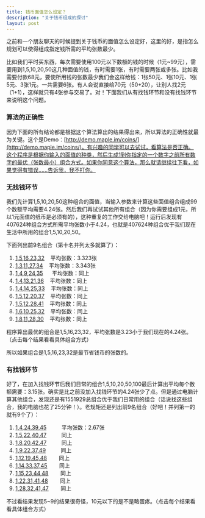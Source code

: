 ```yaml
---
title: 钱币面值怎么设定？
description: "关于钱币组成的探讨"
layout: post
---
```




之前和一个朋友聊天的时候提到关于钱币的面值怎么设定好，这里的好，是指怎么规划可以使得组成指定钱所需的平均张数最少。

比如我们平时买东西，每次需要使用100元以下数额的钱的时候（1元~99元），需要用到1,5,10,20,50这几种面值的钱，有时需要1张，有时需要两张或多张。比如我需要付款68元，要使所用钱的张数最少我们会这样给钱：1张50元、1张10元、1张5元、3张1元。一共需要6张。有人会说直接给70元（50+20），让别人找2元（1+1），这样就只有4张参与交易了。对！下面我们从有找钱环节和没有找钱环节来说明这个问题。

### 算法的正确性

因为下面的所有结论都是根据这个算法算出的结果得出来，所以算法的正确性就最为关键。这个是Demo：[http://demo.maple.im/coins/](http://demo.maple.im/coins/)。有兴趣的同学可以去试试，看算法是否正确。这个程序是根据你输入的面值的种类，然后生成1到你指定的一个数字之前所有数字的最优（张数最小）组合方式。如果你同意这个算法，那么就请继续往下看，如果觉得有错误……告诉我，我不打你。

### 无找钱环节

我们先计算1,5,10,20,50这种组合的面值，当输入参数来计算这些面值组合组成99个数额平均需要4.24张。然后我们再试试其他所有组合（因为你需要组成1元，所以1元面值的纸币是必须有的），这种重复的工作交给电脑吧！运行后发现有407624种组合方式所需平均张数小于4.24，也就是407624种组合优于我们现在生活中所用的组合1,5,10,20,50。

下面列出前9名组合（第十名并列太多就算了）：

1. [1,5,16,23,32](http://demo.maple.im/coins/?1,5,16,23,32)    平均张数：3.323张
2. [1,3,11,27,34](http://demo.maple.im/coins/?1,3,11,27,34)    平均张数：3.343张
3. [1,4,9,24,35](http://demo.maple.im/coins/?1,4,9,24,35)      平均张数：同上
4. [1,4,13,21,36](http://demo.maple.im/coins/?1,4,13,21,36)    平均张数：同上
5. [1,4,14,25,33](http://demo.maple.im/coins/?1,4,14,25,33)    平均张数：同上
6. [1,5,12,20,37](http://demo.maple.im/coins/?1,5,12,20,37)    平均张数：同上
7. [1,5,12,28,41](http://demo.maple.im/coins/?1,5,12,28,41)    平均张数：同上
8. [1,6,10,25,32](http://demo.maple.im/coins/?1,6,10,25,32)    平均张数：同上
9. [1,8,11,28,30](http://demo.maple.im/coins/?1,8,11,28,30)    平均张数：同上

程序算出最优的组合是1,5,16,23,32，平均张数是3.23小于我们现在的4.24张。（点击每个结果看看具体组合方式）

所以如果组合是1,5,16,23,32是最节省钱币的张数的。

### 有找钱环节

好了，在加入找钱环节后我们日常的组合1,5,10,20,50,100最后计算出平均每个数额需要：3.15张。确实是比之前没加入找钱环节的4.24张少了点。但是通过电脑计算其他组合，发现还是有1551929总组合优于我们日常用的组合（话说找这些组合，我的电脑也花了25分钟！）。老规矩还是列出前9名组合（好吧！并列第一的就有9个了）：

1. [1,4,24,39,45](http://demo.maple.im/coins/?1,4,24,39,45)          平均张数：2.67张
2. [1,5,22,40,47](http://demo.maple.im/coins/?1,5,22,40,47)          同上
3. [1,8,20,42,47](http://demo.maple.im/coins/?1,8,20,42,47)          同上
4. [1,9,22,37,49](http://demo.maple.im/coins/?1,9,22,37,49)          同上
5. [1,12,19,45,48](http://demo.maple.im/coins/?1,12,19,45,48)        同上
6. [1,14,33,37,45](http://demo.maple.im/coins/?1,14,33,37,45)        同上
7. [1,15,23,44,48](http://demo.maple.im/coins/?1,15,23,44,48)        同上
8. [1,22,31,41,48](http://demo.maple.im/coins/?1,22,31,41,48)        同上
9. [1,28,32,41,47](http://demo.maple.im/coins/?1,28,32,41,47)        同上

不过看结果发现5~9的结果很奇怪，10元以下的是不是略蛋疼。（点击每个结果看看具体组合方式）
